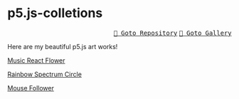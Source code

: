 # p5.js-colletions

<div style="text-align: right;">
<kbd><a href="https://github.com/LeoJhonSong/p5.js-colletions">📁 Goto Repository</a></kbd> <kbd><a href="https://leojhonsong.github.io/p5.js-colletions/">🌌 Goto Gallery</a></kbd>
</div>

Here are my beautiful p5.js art works!

[Music React Flower](music-flower/)

[Rainbow Spectrum Circle](spectrum-circle/)

[Mouse Follower](mouse-follower/)